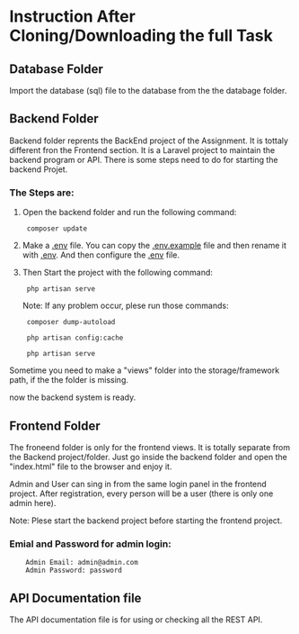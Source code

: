 # Instruction After Cloning/Downloading the full Task


## Database Folder

Import the database (sql) file to the database from the the databage folder.

## Backend Folder

Backend folder reprents the BackEnd project of the Assignment. It is tottaly different fron the Frontend section. It is a Laravel project to maintain the backend program or API. There is some steps need to do for starting the backend Projet.

### The Steps are:

1. Open the backend folder and run the following command:

        composer update

2. Make a [.env](https://laravel.com/docs) file. You can copy the [.env.example](https://laravel.com/docs) file and then rename it with [.env](https://laravel.com/docs). And then configure the [.env](https://laravel.com/docs) file.

3. Then Start the project with the following command:

        php artisan serve

    Note: If any problem occur, plese run those commands:

        composer dump-autoload

        php artisan config:cache

        php artisan serve

Sometime you need to make a "views" folder into the storage/framework path, if the the folder is missing.

now the backend system is ready.

## Frontend Folder

The froneend folder is only for the frontend views. It is totally separate from the Backend project/folder. Just go inside the backend folder and open the "index.html" file to the browser and enjoy it.

Admin and User can sing in from the same login panel in the frontend project. After registration, every person will be a user (there is only one admin here).

Note: Plese start the backend project before starting the frontend project.

### Emial and Password for admin login:

        Admin Email: admin@admin.com
        Admin Password: password 

## API Documentation file

The API documentation file is for using or checking all the REST API.